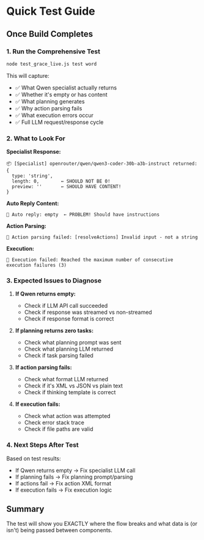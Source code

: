 # Quick Test Guide

## Once Build Completes

### 1. Run the Comprehensive Test
```bash
node test_grace_live.js test word
```

This will capture:
- ✅ What Qwen specialist actually returns
- ✅ Whether it's empty or has content
- ✅ What planning generates
- ✅ Why action parsing fails
- ✅ What execution errors occur
- ✅ Full LLM request/response cycle

### 2. What to Look For

**Specialist Response:**
```
📦 [Specialist] openrouter/qwen/qwen3-coder-30b-a3b-instruct returned: {
  type: 'string',
  length: 0,        ← SHOULD NOT BE 0!
  preview: ''       ← SHOULD HAVE CONTENT!
}
```

**Auto Reply Content:**
```
💬 Auto reply: empty  ← PROBLEM! Should have instructions
```

**Action Parsing:**
```
🔴 Action parsing failed: [resolveActions] Invalid input - not a string
```

**Execution:**
```
🔴 Execution failed: Reached the maximum number of consecutive execution failures (3)
```

### 3. Expected Issues to Diagnose

1. **If Qwen returns empty:**
   - Check if LLM API call succeeded
   - Check if response was streamed vs non-streamed
   - Check if response format is correct

2. **If planning returns zero tasks:**
   - Check what planning prompt was sent
   - Check what planning LLM returned
   - Check if task parsing failed

3. **If action parsing fails:**
   - Check what format LLM returned
   - Check if it's XML vs JSON vs plain text
   - Check if thinking template is correct

4. **If execution fails:**
   - Check what action was attempted
   - Check error stack trace
   - Check if file paths are valid

### 4. Next Steps After Test

Based on test results:
- If Qwen returns empty → Fix specialist LLM call
- If planning fails → Fix planning prompt/parsing
- If actions fail → Fix action XML format
- If execution fails → Fix execution logic

## Summary

The test will show you EXACTLY where the flow breaks and what data is (or isn't) being passed between components.
